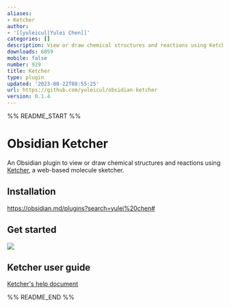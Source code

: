 ```yaml
---
aliases:
- Ketcher
author:
- '[[yuleicul|Yulei Chen]]'
categories: []
description: View or draw chemical structures and reactions using Ketcher.
downloads: 6059
mobile: false
number: 929
title: Ketcher
type: plugin
updated: '2023-08-22T08:55:25'
url: https://github.com/yuleicul/obsidian-ketcher
version: 0.1.4
---
```


%% README_START %%

# Obsidian Ketcher

An Obsidian plugin to view or draw chemical structures and reactions using [Ketcher](https://github.com/epam/ketcher), a web-based molecule sketcher.

## Installation

https://obsidian.md/plugins?search=yulei%20chen#

## Get started

<img src="https://raw.githubusercontent.com/yuleicul/obsidian-ketcher/HEAD/obsidian-ketcher-demo.gif" >

## Ketcher user guide

[Ketcher's help document](https://github.com/epam/ketcher/blob/master/documentation/help.md)






%% README_END %%